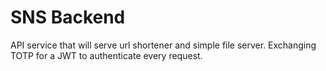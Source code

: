 # SNS Backend
API service that will serve url shortener and simple file server. Exchanging TOTP for a JWT to authenticate every request.
